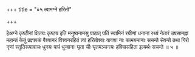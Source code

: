 +++
title = "०५ त्वामग्ने हरितो"

+++

हेअग्ने कृष्टीनां क्षितयः कृष्टय इति मनुष्यनामसु पाठात् पतिं स्वामिनं रयीणां धनानां रथ्यं नेतारं उषसामह्नां महान्तं केतुं प्रज्ञापकं वैश्वानरं विश्वनरहितं त्वां हरितोश्वाः वावशा नाः कामयमानाः सचन्ते सेवन्ते तथा गिरो नृणां स्तुतिरूपावाचः धुनयः पापं धुन्वानाः घृता चीः घृतमञ्चन्त्यः हविषासहिता इत्यर्थः सचन्ते ॥ ५ ॥